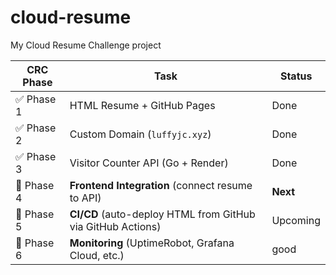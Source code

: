 # cloud-resume
My Cloud Resume Challenge project

| CRC Phase  | Task                                                         | Status            |
| ---------- | -----------------------------------------------------------  | ----------------- |
| ✅ Phase 1  | HTML Resume + GitHub Pages                                  | Done              |
| ✅ Phase 2  | Custom Domain (`luffyjc.xyz`)                               | Done              |
| ✅ Phase 3  | Visitor Counter API (Go + Render)                           | Done              |
| 🔄 Phase 4 | **Frontend Integration** (connect resume to API)             | **Next**          |
| 🔄 Phase 5 | **CI/CD** (auto-deploy HTML from GitHub via GitHub Actions)  | Upcoming          |
| 🔄 Phase 6 | **Monitoring** (UptimeRobot, Grafana Cloud, etc.)            |  good |

